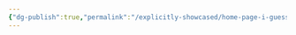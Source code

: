 ```yaml
---
{"dg-publish":true,"permalink":"/explicitly-showcased/home-page-i-guess/untitled/","tags":["gardenEntry"]}
---
```


